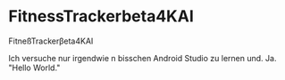 # FitnessTrackerbeta4KAI
 FitneßTrackerβeta4KAI

Ich versuche nur irgendwie n bisschen Android Studio zu lernen und. Ja. "Hello World."
